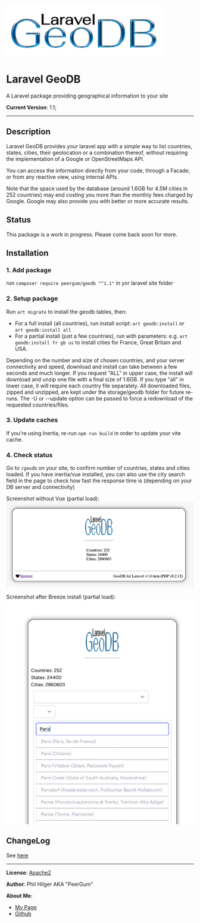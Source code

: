 
![Logo](public/laravel-geodb.png)

# Laravel GeoDB
A Laravel package providing geographical information to your site

**Current Version**: 1.1;

---
## Description
Laravel GeoDB provides your laravel app with a simple way to
list countries, states, cities, their geolocation or a combination thereof,
without requiring the implementation of a Google or OpenStreetMaps API.

You can access the information directly from your code,
through a Facade, or from any reactive view, using internal APIs.

Note that the space used by the database (around 1.6GB for 4.5M cities in
252 countries) may end costing you more than the monthly fees
charged by Google. Google may also provide you with better or more
accurate results.

## Status
This package is a work in progress. Please come back soon for more.

## Installation

### 1. Add package
run `composer require peergum/geodb "^1.1"` in yor laravel site folder

### 2. Setup package
Run `art migrate` to install the geodb tables, then:
- For a full install (all countries), run install script: `art geodb:install` or `art geodb:install all`
- For a partial install (just a few countries), run with parameters: e.g. `art geodb:install fr gb us`
to install cities for France, Great Britain and USA.

Depending on the number and size of chosen countries, and your server connectivity and speed, download and install can
take between a few seconds and much longer.
If you request "ALL" in upper case, the install will download and unzip one file with a final size of 1.6GB.
If you type "all" in lower case, it will require each country file separately.
All downloaded files, zipped and unzipped, are kept under the storage/geodb folder for future re-runs.
The -U or --update option can be passed to force a redownload of the requested countries/files.

### 3. Update caches
If you're using Inertia, re-run `npm run build` in order to update your vite cache.

### 4. Check status
Go to `/geodb` on your site, to confirm number of countries, states and cities loaded.
If you have inertia/vue installed, you can also use the city search field in the page to check how fast the response time is (depending on your
DB server and connectivity)

Screenshot without Vue (partial load):
![example_1.png](example_1.png)

Screenshot after Breeze install (partial load):
![example_2.png](example_2.png)

## ChangeLog
See [here](./CHANGELOG.md)

---
**License**: [Apache2](./LICENSE)

**Author**: Phil Hilger AKA "PeerGum"

**About Me**:
- [My Page](https://phil.hilger.ca)
- [Github](https://github.com/peergum)
